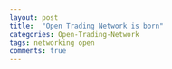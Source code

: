 ```yaml
---
layout: post
title:  "Open Trading Network is born"
categories: Open-Trading-Network
tags: networking open
comments: true
---
```



[jekyll]:      http://jekyllrb.com
[jekyll-gh]:   https://github.com/jekyll/jekyll
[jekyll-help]: https://github.com/jekyll/jekyll-help